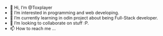 - 👋 Hi, I’m @Toxplayer
- 👀 I’m interested in programming and web developing.
- 🌱 I’m currently learning in odin project about being Full-Stack developer.
- 💞️ I’m looking to collaborate on stuff :P.
- 📫 How to reach me ...

<!---
Toxplayer/Toxplayer is a ✨ special ✨ repository because its `README.md` (this file) appears on your GitHub profile.
You can click the Preview link to take a look at your changes.
--->
